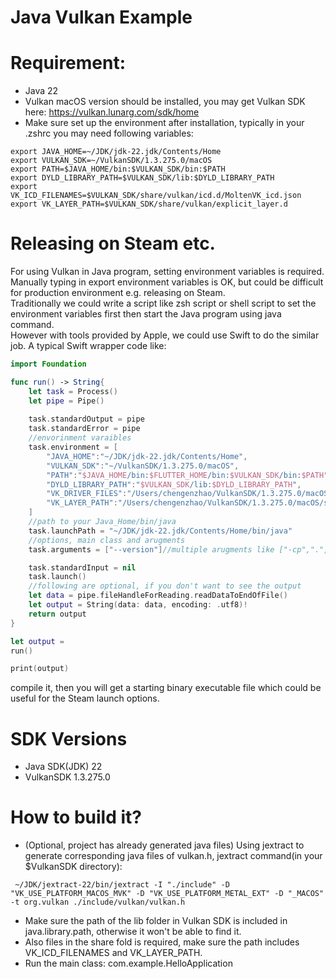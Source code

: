 # Java Vulkan Example  

# Requirement:  

* Java 22
* Vulkan macOS version should be installed, you may get Vulkan SDK here: https://vulkan.lunarg.com/sdk/home
* Make sure set up the environment after installation, typically in your .zshrc you may need following variables:
```text
export JAVA_HOME=~/JDK/jdk-22.jdk/Contents/Home
export VULKAN_SDK=~/VulkanSDK/1.3.275.0/macOS
export PATH=$JAVA_HOME/bin:$VULKAN_SDK/bin:$PATH
export DYLD_LIBRARY_PATH=$VULKAN_SDK/lib:$DYLD_LIBRARY_PATH
export VK_ICD_FILENAMES=$VULKAN_SDK/share/vulkan/icd.d/MoltenVK_icd.json
export VK_LAYER_PATH=$VULKAN_SDK/share/vulkan/explicit_layer.d
```

# Releasing on Steam etc.

For using Vulkan in Java program, setting environment variables is required.  
Manually typing in export environment variables is OK, but could be difficult for production environment e.g. releasing on Steam.  
Traditionally we could write a script like zsh script or shell script to set the environment variables first then start the Java program using java command.  
However with tools provided by Apple, we could use Swift to do the similar job.
A typical Swift wrapper code like: 
```swift
import Foundation

func run() -> String{
    let task = Process()
    let pipe = Pipe()
    
    task.standardOutput = pipe
    task.standardError = pipe
    //envorinment varaibles
    task.environment = [
        "JAVA_HOME":"~/JDK/jdk-22.jdk/Contents/Home",
        "VULKAN_SDK":"~/VulkanSDK/1.3.275.0/macOS",
        "PATH":"$JAVA_HOME/bin:$FLUTTER_HOME/bin:$VULKAN_SDK/bin:$PATH",
        "DYLD_LIBRARY_PATH":"$VULKAN_SDK/lib:$DYLD_LIBRARY_PATH",
        "VK_DRIVER_FILES":"/Users/chengenzhao/VulkanSDK/1.3.275.0/macOS/share/vulkan/icd.d/MoltenVK_icd.json",
        "VK_LAYER_PATH":"/Users/chengenzhao/VulkanSDK/1.3.275.0/macOS/share/vulkan/explicit_layer.d"
    ]
    //path to your Java_Home/bin/java
    task.launchPath = "~/JDK/jdk-22.jdk/Contents/Home/bin/java"
    //options, main class and arugments
    task.arguments = ["--version"]//multiple arugments like ["-cp",".","com.whitewoodcity.Main"]

    task.standardInput = nil
    task.launch()
    //following are optional, if you don't want to see the output
    let data = pipe.fileHandleForReading.readDataToEndOfFile()
    let output = String(data: data, encoding: .utf8)!
    return output
}

let output =
run()

print(output)
```
compile it, then you will get a starting binary executable file which could be useful for the Steam launch options.

# SDK Versions 

* Java SDK(JDK) 22
* VulkanSDK 1.3.275.0

# How to build it?

* (Optional, project has already generated java files) Using jextract to generate corresponding java files of vulkan.h, jextract command(in your $VulkanSDK directory): 
```text
 ~/JDK/jextract-22/bin/jextract -I "./include" -D "VK_USE_PLATFORM_MACOS_MVK" -D "VK_USE_PLATFORM_METAL_EXT" -D "_MACOS" -t org.vulkan ./include/vulkan/vulkan.h
```
* Make sure the path of the lib folder in Vulkan SDK is included in java.library.path, otherwise it won't be able to find it.
* Also files in the share fold is required, make sure the path includes VK_ICD_FILENAMES and VK_LAYER_PATH.
* Run the main class: com.example.HelloApplication
